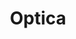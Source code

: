 ---
title: "Optica"
url: /ciudad-autonoma-de-buenos-aires/optica-avenida-federico-lacroze/
shop: Optiker
---